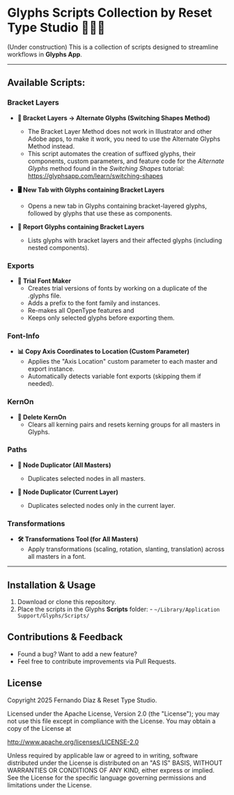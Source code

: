 # Glyphs Scripts Collection by Reset Type Studio 🧑🏻‍💻

(Under construction) This is a collection of scripts designed to streamline workflows in **Glyphs App**. 

---
  
## **Available Scripts:**
 
### **Bracket Layers**

- **💫 Bracket Layers → Alternate Glyphs (Switching Shapes Method)**
  - The Bracket Layer Method does not work in Illustrator and other Adobe apps, to make it work, you need to use the Alternate Glyphs Method instead.
  - This script automates the creation of suffixed glyphs, their components, custom parameters, and feature code for the *Alternate Glyphs* method found in the *Switching Shapes* tutorial: https://glyphsapp.com/learn/switching-shapes

- **🖥️ New Tab with Glyphs containing Bracket Layers**
  - Opens a new tab in Glyphs containing bracket-layered glyphs, followed by glyphs that use these as components.

- **📄 Report Glyphs containing Bracket Layers**
  - Lists glyphs with bracket layers and their affected glyphs (including nested components).

### **Exports**

- **🎁 Trial Font Maker**
  - Creates trial versions of fonts by working on a duplicate of the .glyphs file. 
  - Adds a prefix to the font family and instances.
  - Re-makes all OpenType features and
  - Keeps only selected glyphs before exporting them.

### **Font-Info**

- **📊 Copy Axis Coordinates to Location (Custom Parameter)**
  - Applies the "Axis Location" custom parameter to each master and export instance.
  - Automatically detects variable font exports (skipping them if needed).

### **KernOn**
- **🧨 Delete KernOn**
  - Clears all kerning pairs and resets kerning groups for all masters in Glyphs.

### **Paths**

- **🔘 Node Duplicator (All Masters)**
  - Duplicates selected nodes in all masters.

- **🔘 Node Duplicator (Current Layer)**
  - Duplicates selected nodes only in the current layer.

### **Transformations**

- **🛠️ Transformations Tool (for All Masters)**
  - Apply transformations (scaling, rotation, slanting, translation) across all masters in a font.

---

## Installation & Usage
1. Download or clone this repository.
2. Place the scripts in the Glyphs **Scripts** folder: - `~/Library/Application Support/Glyphs/Scripts/`

## Contributions & Feedback
- Found a bug? Want to add a new feature? 
- Feel free to contribute improvements via Pull Requests.

## License
Copyright 2025 Fernando Díaz & Reset Type Studio.

Licensed under the Apache License, Version 2.0 (the "License"); you may not use this file except in compliance with the License. You may obtain a copy of the License at 

http://www.apache.org/licenses/LICENSE-2.0

Unless required by applicable law or agreed to in writing, software distributed under the License is distributed on an "AS IS" BASIS, WITHOUT WARRANTIES OR CONDITIONS OF ANY KIND, either express or implied. See the License for the specific language governing permissions and limitations under the License.
